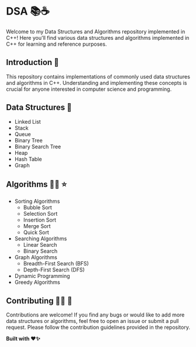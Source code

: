 # DSA 📚☕️

Welcome to my Data Structures and Algorithms repository implemented in C++! Here you'll find various data structures and algorithms implemented in C++ for learning and reference purposes. 

## Introduction 🛑
This repository contains implementations of commonly used data structures and algorithms in C++. Understanding and implementing these concepts is crucial for anyone interested in computer science and programming.

## Data Structures 📑
- Linked List
- Stack
- Queue
- Binary Tree
- Binary Search Tree
- Heap
- Hash Table
- Graph

## Algorithms 👩‍💻 ⭐ 
- Sorting Algorithms
  - Bubble Sort
  - Selection Sort
  - Insertion Sort
  - Merge Sort
  - Quick Sort
- Searching Algorithms
  - Linear Search
  - Binary Search
- Graph Algorithms
  - Breadth-First Search (BFS)
  - Depth-First Search (DFS)
- Dynamic Programming
- Greedy Algorithms

## Contributing 🤝🏻 🎉
Contributions are welcome! If you find any bugs or would like to add more data structures or algorithms, feel free to open an issue or submit a pull request. Please follow the contribution guidelines provided in the repository.

**Built with ❤️✨**
